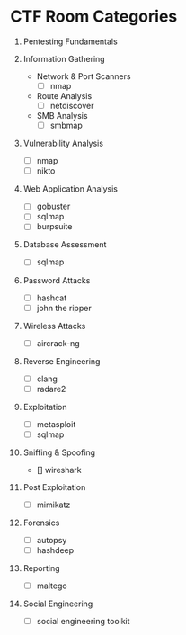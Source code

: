 # CTF Room Categories

1. Pentesting Fundamentals

1. Information Gathering
    * Network & Port Scanners
        * [ ] nmap
    * Route Analysis
        * [ ] netdiscover
    * SMB Analysis
        * [ ] smbmap
1. Vulnerability Analysis
    * [ ] nmap
    * [ ] nikto
1. Web Application Analysis
    * [ ] gobuster
    * [ ] sqlmap
    * [ ] burpsuite
1. Database Assessment
    * [ ] sqlmap
1. Password Attacks
    * [ ] hashcat
    * [ ] john the ripper
1. Wireless Attacks
    * [ ] aircrack-ng
1. Reverse Engineering
    * [ ] clang
    * [ ] radare2
1. Exploitation 
    * [ ] metasploit
    * [ ] sqlmap
1. Sniffing & Spoofing
    * [] wireshark
1. Post Exploitation
    * [ ] mimikatz
1. Forensics
    * [ ] autopsy
    * [ ] hashdeep
1. Reporting
    * [ ] maltego
1. Social Engineering
    * [ ] social engineering toolkit
